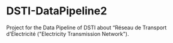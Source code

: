 # DSTI-DataPipeline2
Project for the Data Pipeline of DSTI about “Réseau de Transport d'Électricité ("Electricity Transmission Network").
